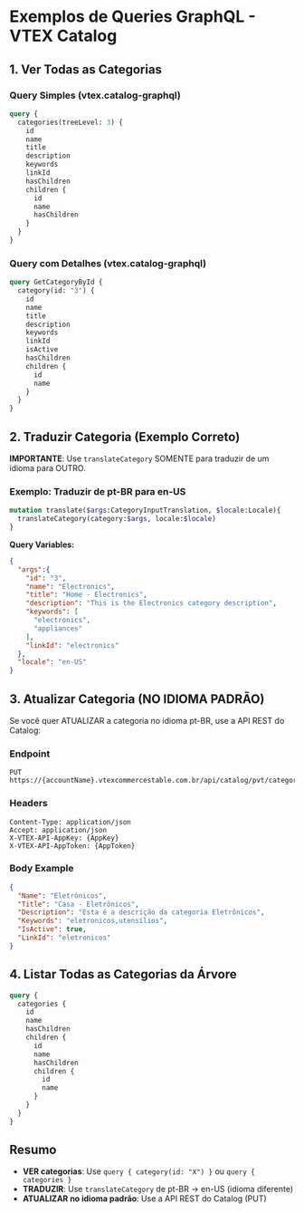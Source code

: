 # Exemplos de Queries GraphQL - VTEX Catalog

## 1. Ver Todas as Categorias

### Query Simples (vtex.catalog-graphql)
```graphql
query {
  categories(treeLevel: 3) {
    id
    name
    title
    description
    keywords
    linkId
    hasChildren
    children {
      id
      name
      hasChildren
    }
  }
}
```

### Query com Detalhes (vtex.catalog-graphql)
```graphql
query GetCategoryById {
  category(id: "3") {
    id
    name
    title
    description
    keywords
    linkId
    isActive
    hasChildren
    children {
      id
      name
    }
  }
}
```

## 2. Traduzir Categoria (Exemplo Correto)

**IMPORTANTE**: Use `translateCategory` SOMENTE para traduzir de um idioma para OUTRO.

### Exemplo: Traduzir de pt-BR para en-US
```graphql
mutation translate($args:CategoryInputTranslation, $locale:Locale){
  translateCategory(category:$args, locale:$locale)
}
```

**Query Variables:**
```json
{
  "args":{
    "id": "3",
    "name": "Electronics",
    "title": "Home - Electronics",
    "description": "This is the Electronics category description",
    "keywords": [
      "electronics",
      "appliances"
    ],
    "linkId": "electronics"
  },
  "locale": "en-US"
}
```

## 3. Atualizar Categoria (NO IDIOMA PADRÃO)

Se você quer ATUALIZAR a categoria no idioma pt-BR, use a API REST do Catalog:

### Endpoint
```
PUT https://{accountName}.vtexcommercestable.com.br/api/catalog/pvt/category/{categoryId}
```

### Headers
```
Content-Type: application/json
Accept: application/json
X-VTEX-API-AppKey: {AppKey}
X-VTEX-API-AppToken: {AppToken}
```

### Body Example
```json
{
  "Name": "Eletrônicos",
  "Title": "Casa - Eletrônicos",
  "Description": "Esta é a descrição da categoria Eletrônicos",
  "Keywords": "eletronicos,utensílios",
  "IsActive": true,
  "LinkId": "eletronicos"
}
```

## 4. Listar Todas as Categorias da Árvore

```graphql
query {
  categories {
    id
    name
    hasChildren
    children {
      id
      name
      hasChildren
      children {
        id
        name
      }
    }
  }
}
```

## Resumo

- **VER categorias**: Use `query { category(id: "X") }` ou `query { categories }`
- **TRADUZIR**: Use `translateCategory` de pt-BR → en-US (idioma diferente)
- **ATUALIZAR no idioma padrão**: Use a API REST do Catalog (PUT)

